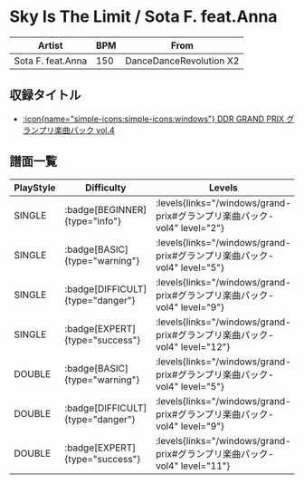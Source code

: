 # Sky Is The Limit / Sota F. feat.Anna

|Artist|BPM|From|
|------|---|----|
|Sota F. feat.Anna|150|DanceDanceRevolution X2|

## 収録タイトル

- [:icon{name="simple-icons:simple-icons:windows"} DDR GRAND PRIX グランプリ楽曲パック vol.4](/windows/grand-prix#グランプリ楽曲パック-vol4)

## 譜面一覧

|PlayStyle|Difficulty|Levels|Notes|Movie|
|---------|----------|------|-----|-----|
|SINGLE| :badge[BEGINNER]{type="info"}| :levels{links="/windows/grand-prix#グランプリ楽曲パック-vol4" level="2"}|71/0||
|SINGLE| :badge[BASIC]{type="warning"}| :levels{links="/windows/grand-prix#グランプリ楽曲パック-vol4" level="5"}|170/12||
|SINGLE| :badge[DIFFICULT]{type="danger"}| :levels{links="/windows/grand-prix#グランプリ楽曲パック-vol4" level="9"}|276/22||
|SINGLE| :badge[EXPERT]{type="success"}| :levels{links="/windows/grand-prix#グランプリ楽曲パック-vol4" level="12"}|294/35||
|DOUBLE| :badge[BASIC]{type="warning"}| :levels{links="/windows/grand-prix#グランプリ楽曲パック-vol4" level="5"}|180/11||
|DOUBLE| :badge[DIFFICULT]{type="danger"}| :levels{links="/windows/grand-prix#グランプリ楽曲パック-vol4" level="9"}|240/26||
|DOUBLE| :badge[EXPERT]{type="success"}| :levels{links="/windows/grand-prix#グランプリ楽曲パック-vol4" level="11"}|301/25||
